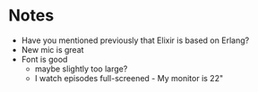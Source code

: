 Notes
=====

* Have you mentioned previously that Elixir is based on Erlang?
* New mic is great
* Font is good
  * maybe slightly too large?
  * I watch episodes full-screened - My monitor is 22"
